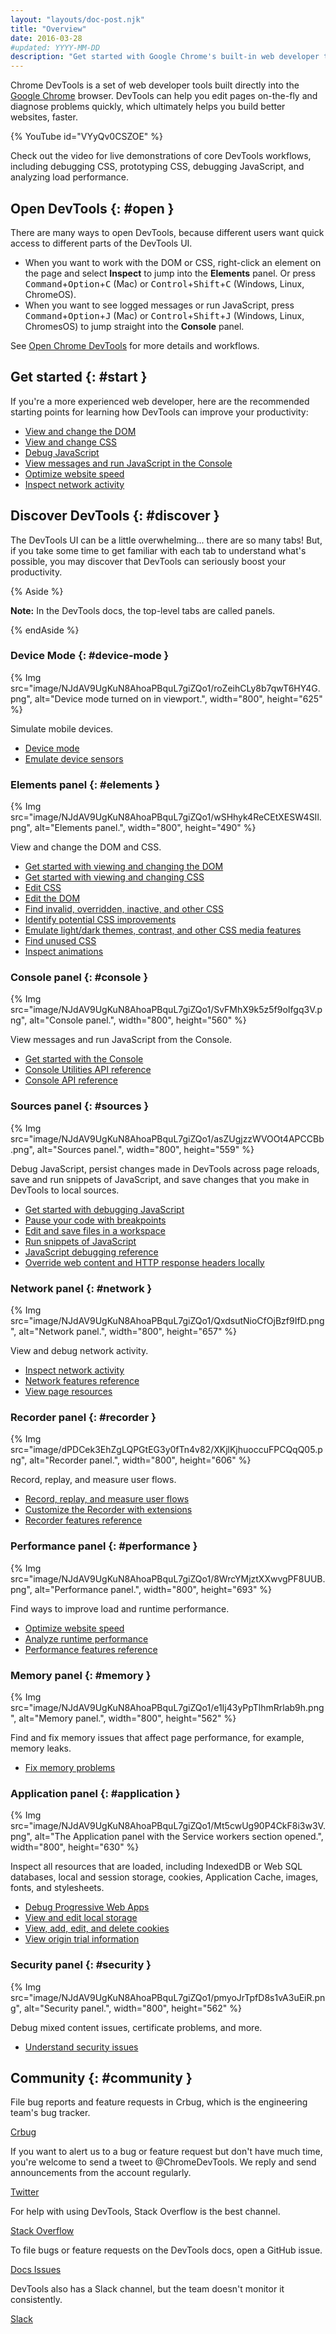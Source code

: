 ```yaml
---
layout: "layouts/doc-post.njk"
title: "Overview"
date: 2016-03-28
#updated: YYYY-MM-DD
description: "Get started with Google Chrome's built-in web developer tools."
---
```


Chrome DevTools is a set of web developer tools built directly into the [Google Chrome][1] browser.
DevTools can help you edit pages on-the-fly and diagnose problems quickly, which ultimately helps
you build better websites, faster.

{% YouTube id="VYyQv0CSZOE" %}

Check out the video for live demonstrations of core DevTools workflows, including debugging CSS,
prototyping CSS, debugging JavaScript, and analyzing load performance.

## Open DevTools {: #open }

There are many ways to open DevTools, because different users want quick access to different parts
of the DevTools UI.

- When you want to work with the DOM or CSS, right-click an element on the page and select
  **Inspect** to jump into the **Elements** panel. Or press <kbd>Command</kbd>+<kbd>Option</kbd>+<kbd>C</kbd> (Mac) or
  <kbd>Control</kbd>+<kbd>Shift</kbd>+<kbd>C</kbd> (Windows, Linux, ChromeOS).
- When you want to see logged messages or run JavaScript, press <kbd>Command</kbd>+<kbd>Option</kbd>+<kbd>J</kbd> (Mac) or
  <kbd>Control</kbd>+<kbd>Shift</kbd>+<kbd>J</kbd> (Windows, Linux, ChromesOS) to jump straight into the **Console** panel.

See [Open Chrome DevTools][2] for more details and workflows.

## Get started {: #start }

If you're a more experienced web developer, here are the recommended starting points for learning
how DevTools can improve your productivity:

- [View and change the DOM][3]
- [View and change CSS][4]
- [Debug JavaScript][5]
- [View messages and run JavaScript in the Console][6]
- [Optimize website speed][7]
- [Inspect network activity][8]

## Discover DevTools {: #discover }

The DevTools UI can be a little overwhelming... there are so many tabs! But, if you take some time
to get familiar with each tab to understand what's possible, you may discover that DevTools can
seriously boost your productivity.

{% Aside %}

**Note:** In the DevTools docs, the top-level tabs are called panels.

{% endAside %}

### Device Mode {: #device-mode }

{% Img src="image/NJdAV9UgKuN8AhoaPBquL7giZQo1/roZeihCLy8b7qwT6HY4G.png", alt="Device mode turned on in viewport.", width="800", height="625" %}

Simulate mobile devices.

- [Device mode][9]
- [Emulate device sensors][11]

### Elements panel {: #elements }

{% Img src="image/NJdAV9UgKuN8AhoaPBquL7giZQo1/wSHhyk4ReCEtXESW4SIl.png", alt="Elements panel.", width="800", height="490" %}

View and change the DOM and CSS.

- [Get started with viewing and changing the DOM][12]
- [Get started with viewing and changing CSS][13]
- [Edit CSS][15]
- [Edit the DOM][16]
- [Find invalid, overridden, inactive, and other CSS][51]
- [Identify potential CSS improvements][53]
- [Emulate light/dark themes, contrast, and other CSS media features][52]
- [Find unused CSS][18]
- [Inspect animations][17]

### Console panel {: #console }

{% Img src="image/NJdAV9UgKuN8AhoaPBquL7giZQo1/SvFMhX9k5z5f9oIfgq3V.png", alt="Console panel.", width="800", height="560" %}

View messages and run JavaScript from the Console.

- [Get started with the Console][19]
- [Console Utilities API reference][21]
- [Console API reference][22]

### Sources panel {: #sources }

{% Img src="image/NJdAV9UgKuN8AhoaPBquL7giZQo1/asZUgjzzWVOOt4APCCBb.png", alt="Sources panel.", width="800", height="559" %}

Debug JavaScript, persist changes made in DevTools across page reloads, save and run snippets of
JavaScript, and save changes that you make in DevTools to local sources.

- [Get started with debugging JavaScript][23]
- [Pause your code with breakpoints][24]
- [Edit and save files in a workspace][25]
- [Run snippets of JavaScript][26]
- [JavaScript debugging reference][27]
- [Override web content and HTTP response headers locally][28]

### Network panel {: #network }

{% Img src="image/NJdAV9UgKuN8AhoaPBquL7giZQo1/QxdsutNioCfOjBzf9IfD.png", alt="Network panel.", width="800", height="657" %}

View and debug network activity.

- [Inspect network activity][30]
- [Network features reference][32]
- [View page resources][43]

### Recorder panel {: #recorder }

{% Img src="image/dPDCek3EhZgLQPGtEG3y0fTn4v82/XKjlKjhuoccuFPCQqQ05.png", alt="Recorder panel.", width="800", height="606" %}

Record, replay, and measure user flows.

- [Record, replay, and measure user flows][54] 
- [Customize the Recorder with extensions][55]
- [Recorder features reference][56]

### Performance panel {: #performance }

{% Img src="image/NJdAV9UgKuN8AhoaPBquL7giZQo1/8WrcYMjztXXwvgPF8UUB.png", alt="Performance panel.", width="800", height="693" %}

Find ways to improve load and runtime performance.

- [Optimize website speed][33]
- [Analyze runtime performance][34]
- [Performance features reference][35]

### Memory panel {: #memory }

{% Img src="image/NJdAV9UgKuN8AhoaPBquL7giZQo1/e1Ij43yPpTlhmRrlab9h.png", alt="Memory panel.", width="800", height="562" %}

Find and fix memory issues that affect page performance, for example, memory leaks.

- [Fix memory problems][38]

### Application panel {: #application }

{% Img src="image/NJdAV9UgKuN8AhoaPBquL7giZQo1/Mt5cwUg90P4CkF8i3w3V.png", alt="The Application panel with the Service workers section opened.", width="800", height="630" %}

Inspect all resources that are loaded, including IndexedDB or Web SQL databases, local and session
storage, cookies, Application Cache, images, fonts, and stylesheets.

- [Debug Progressive Web Apps][40]
- [View and edit local storage][41]
- [View, add, edit, and delete cookies][42]
- [View origin trial information][50]

### Security panel {: #security }

{% Img src="image/NJdAV9UgKuN8AhoaPBquL7giZQo1/pmyoJrTpfD8s1vA3uEiR.png", alt="Security panel.", width="800", height="562" %}

Debug mixed content issues, certificate problems, and more.

- [Understand security issues][44]

## Community {: #community }

File bug reports and feature requests in Crbug, which is the engineering team's bug tracker.

[Crbug][45]

If you want to alert us to a bug or feature request but don't have much time, you're welcome to send
a tweet to @ChromeDevTools. We reply and send announcements from the account regularly.

[Twitter][46]

For help with using DevTools, Stack Overflow is the best channel.

[Stack Overflow][47]

To file bugs or feature requests on the DevTools docs, open a GitHub issue.

[Docs Issues][48]

DevTools also has a Slack channel, but the team doesn't monitor it consistently.

[Slack][49]

[1]: https://www.google.com/chrome/
[2]: /docs/devtools/open
[3]: /docs/devtools/dom
[4]: /docs/devtools/css
[5]: /docs/devtools/javascript
[6]: /docs/devtools/console
[7]: /docs/devtools/speed/get-started
[8]: /docs/devtools/network
[9]: /docs/devtools/device-mode
[11]: /docs/devtools/sensors/
[12]: /docs/devtools/dom
[13]: /docs/devtools/css
[14]: /docs/devtools/css/#view
[15]: /docs/devtools/css/reference/#change
[16]: /docs/devtools/dom/#edit
[17]: /docs/devtools/css/animations
[18]: /docs/devtools/coverage
[19]: /docs/devtools/console
[20]: /docs/devtools/console
[21]: /docs/devtools/console/utilities
[22]: /docs/devtools/console/api
[23]: /docs/devtools/javascript
[24]: /docs/devtools/javascript/breakpoints
[25]: /docs/devtools/workspaces
[26]: /docs/devtools/javascript/snippets
[27]: /docs/devtools/javascript/reference
[28]: /blog/new-in-devtools-65#overrides
[29]: /docs/devtools/coverage
[30]: /docs/devtools/network
[31]: /docs/devtools/issues
[32]: /docs/devtools/network/reference
[33]: /docs/devtools/speed/get-started
[34]: /docs/devtools/evaluate-performance
[35]: /docs/devtools/evaluate-performance/reference
[36]: /docs/devtools/evaluate-performance
[37]: /docs/devtools/evaluate-performance/#find_the_bottleneck
[38]: /docs/devtools/memory-problems
[39]: /docs/devtools/rendering-tools/js-execution
[40]: /docs/devtools/progressive-web-apps
[41]: /docs/devtools/storage/localstorage
[42]: /docs/devtools/storage/cookies
[43]: /docs/devtools/resources
[44]: /docs/devtools/security
[45]: https://crbug.com/new
[46]: https://twitter.com/ChromeDevTools
[47]: https://stackoverflow.com/questions/ask?tags=google-chrome-devtools
[48]: https://github.com/GoogleChrome/developer.chrome.com/issues/new/choose
[49]: https://chromiumdev.slack.com/messages/devtools/
[50]: /docs/web-platform/origin-trials/#devtools
[51]: /docs/devtools/css/issues/
[52]: /docs/devtools/rendering/
[53]: /docs/devtools/css-overview/
[54]: /docs/devtools/recorder/
[55]: /docs/devtools/recorder/extensions/
[56]: /docs/devtools/recorder/reference/
